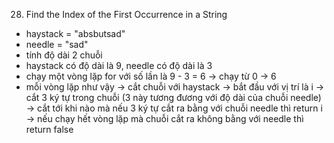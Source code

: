 28. Find the Index of the First Occurrence in a String
- haystack = "absbutsad"
- needle = "sad"
- tính độ dài 2 chuỗi
- haystack có độ dài là 9, needle có độ dài là 3
- chạy một vòng lặp for với số lần là 9 - 3 = 6 -> chạy từ 0 -> 6
- mỗi vòng lặp như vậy -> cắt chuỗi với haystack -> bắt đầu với vị trí là i -> cắt 3 ký tự trong chuỗi (3 này tương đương với độ dài của chuỗi needle) -> cắt tới khi nào mà nếu 3 ký tự cắt ra bằng với chuỗi needle thì return i -> nếu chạy hết vòng lặp mà chuỗi cắt ra không bằng với needle thì return false

